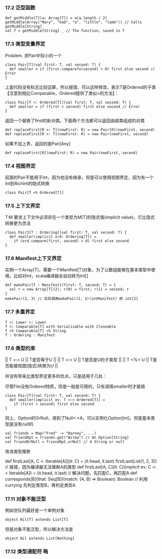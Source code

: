 ### 17.2 泛型函数

	def getMiddle[T](a: Array[T]) = a(a.length / 2)
	getMiddle(Array("Mary", "had", "a", "little", "lamb")) // Calls getMiddle[String]
	val f = getMiddle[String] _ // The function, saved in f

### 17.3 类型变量界定

Problem. 求Pair中较小的一个

	class Pair[T](val first: T, val second: T) {
	  def smaller = if (first.compareTo(second) < 0) first else second // Error
	}

上面代码没有标志比较运算，所以报错，可以这样修改，表示T是Ordered的子类【注意到相比Comparable，Ordered提供了类似<的方法】：

	class Pair[T <: Ordered[T]](val first: T, val second: T) {
	  def smaller = if (first < second) first else second // Error
	}

返回一个替换了first的新对偶，下面两个方法都可以返回由超类组成的对偶

	def replaceFirst[R >: T](newFirst: R) = new Pair[R](newFirst, second)
	def replaceFirst[R >: T](newFirst: R) = new Pair(newFirst, second)

如果不加上界，返回的是Pair[Any]

	def replaceFirst[R](newFirst: R) = new Pair(newFirst, second)

### 17.4 视图界定

前面的Pair不能用于Int，因为他没有继承，但是可以使用视图界定，因为有一个Int到RichInt的隐式转换

	class Pair[T <% Ordered[T]]

### 17.5 上下文界定

T:M 要求上下文中必须存在一个类型为M[T]的隐式值(implicit value)，它比隐式转换更为灵活

	class Pair3[T : Ordering](val first: T, val second: T) {
	  def smaller(implicit ord: Ordering[T]) =
	    if (ord.compare(first, second) < 0) first else second
	}

### 17.6 Manifest上下文界定

实例一个Array[T]，需要一个Manifest[T]对象，为了让数组能够在基本类型中使用。比如对Int，scala编译器会自动转为Int[]

	def makePair[T : Manifest](first: T, second: T) = {
	  val r = new Array[T](2); r(0) = first; r(1) = second; r
	}
	makePair(2, 3) // 实际调用makePair(2, 3)(intManifest) 即 int[2]

### 17.7 多重界定

	T <: Lower >: Lower
	T <: Comparable[T] with Serializable with Cloneable
	T <% Comparable[T] <% String
	T : Ordering : Manifest

### 17.8 类型约束

|| T =:= U || T是否等于U ||
|| T <:< U || T是否是U的子类型 ||
|| T <%< U || T是否能被视图(隐式)转换为U ||

并没有带来比类型界定更多的优点，只是适用于几处：

尽管File没有Ordered特质，但是一般是可用的，只有调用smaller时才报错

	class Pair[T](val first: T, val second: T) {
	  def smaller(implicit ev: T <:< Ordered[T]) =
	    if (first < second) first else second
	}

同上，Option的OrNull，用到了Null<:<A，可以实例化Option[Int]，但是基本类型是没有null的

	val friends = Map("Fred" -> "Barney", ...)
	val friendOpt = friends.get("Wilma") // An Option[String]
	val friendOrNull = friendOpt.orNull // A String or null

改进类型推断

def firstLast[A, C <: Iterable[A]](it: C) = (it.head, it.last)
firstLast(List(1, 2, 3)) // 报错，因为编译器无法推断A的类型
def firstLast[A, C](it: C)(implicit ev: C <:< Iterable[A]) = (it.head, it.last)
// 解决问题，先匹配C，再匹配A
def corresponds[B](that: Seq[B])(match: (A, B) => Boolean): Boolean
// 利用currying 先判定类型B，再判定类型A

### 17.11 对象不能泛型

例如空队列最好是一个单例对象

	object Nil[T] extends List[T]

但是对象不能泛型，所以解决方法是

	object Nil extends List[Nothing]

### 17.12 类型通配符 略




